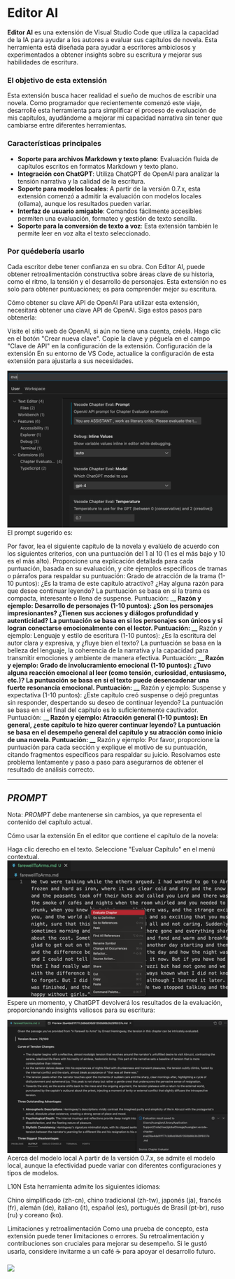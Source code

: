# Editor AI

**Editor AI** es una extensión de Visual Studio Code que utiliza la capacidad de la IA para ayudar a los autores a evaluar sus capítulos de novela. Esta herramienta está diseñada para ayudar a escritores ambiciosos y experimentados a obtener insights sobre su escritura y mejorar sus habilidades de escritura.

### El objetivo de esta extensión

Esta extensión busca hacer realidad el sueño de muchos de escribir una novela. Como programador que recientemente comenzó este viaje, desarrollé esta herramienta para simplificar el proceso de evaluación de mis capítulos, ayudándome a mejorar mi capacidad narrativa sin tener que cambiarse entre diferentes herramientas.

### Características principales

- **Soporte para archivos Markdown y texto plano**: Evaluación fluida de capítulos escritos en formatos Markdown y texto plano.
- **Integración con ChatGPT**: Utiliza ChatGPT de OpenAI para analizar la tensión narrativa y la calidad de la escritura.
- **Soporte para modelos locales**: A partir de la versión 0.7.x, esta extensión comenzó a admitir la evaluación con modelos locales (ollama), aunque los resultados pueden variar.
- **Interfaz de usuario amigable**: Comandos fácilmente accesibles permiten una evaluación, formateo y gestión de texto sencilla.
- **Soporte para la conversión de texto a voz**: Esta extensión también le permite leer en voz alta el texto seleccionado.

### Por quédebería usarlo

Cada escritor debe tener confianza en su obra. Con Editor AI, puede obtener retroalimentación constructiva sobre áreas clave de su historia, como el ritmo, la tensión y el desarrollo de personajes. Esta extensión no es solo para obtener puntuaciones; es para comprender mejor su escritura.

Cómo obtener su clave API de OpenAI
Para utilizar esta extensión, necesitará obtener una clave API de OpenAI. Siga estos pasos para obtenerla:

Visite el sitio web de OpenAI, si aún no tiene una cuenta, créela.
Haga clic en el botón "Crear nueva clave".
Copie la clave y péguela en el campo "Clave de API" en la configuración de la extensión.
Configuración de la extensión
En su entorno de VS Code, actualice la configuración de esta extensión para ajustarla a sus necesidades.

<img src="resources/setup.png" alt="Configuración" />
El prompt sugerido es:

Por favor, lea el siguiente capítulo de la novela y evalúelo de acuerdo con los siguientes criterios, con una puntuación del 1 al 10 (1 es el más bajo y 10 es el más alto). Proporcione una explicación detallada para cada puntuación, basada en su evaluación, y cite ejemplos específicos de tramas o párrafos para respaldar su puntuación:
Grado de atracción de la trama (1-10 puntos): ¿Es la trama de este capítulo atractivo? ¿Hay alguna razón para que desee continuar leyendo? La puntuación se basa en si la trama es compacta, interesante o llena de suspense. Puntuación: \_**\_ Razón y ejemplo:
Desarrollo de personajes (1-10 puntos): ¿Son los personajes impresionantes? ¿Tienen sus acciones y diálogos profundidad y autenticidad? La puntuación se basa en si los personajes son únicos y si logran conectarse emocionalmente con el lector. Puntuación: \_\_** Razón y ejemplo:
Lenguaje y estilo de escritura (1-10 puntos): ¿Es la escritura del autor clara y expresiva, y ¿fluye bien el texto? La puntuación se basa en la belleza del lenguaje, la coherencia de la narrativa y la capacidad para transmitir emociones y ambiente de manera efectiva. Puntuación: \_**\_ Razón y ejemplo:
Grado de involucramiento emocional (1-10 puntos): ¿Tuvo alguna reacción emocional al leer (como tensión, curiosidad, entusiasmo, etc.)? La puntuación se basa en si el texto puede desencadenar una fuerte resonancia emocional. Puntuación: \_\_** Razón y ejemplo:
Suspense y expectativa (1-10 puntos): ¿Este capítulo creó suspense o dejó preguntas sin responder, despertando su deseo de continuar leyendo? La puntuación se basa en si el final del capítulo es lo suficientemente cautivador. Puntuación: \_**\_ Razón y ejemplo:
Atracción general (1-10 puntos): En general, ¿este capítulo te hizo querer continuar leyendo? La puntuación se basa en el desempeño general del capítulo y su atracción como inicio de una novela. Puntuación: \_\_** Razón y ejemplo:
Por favor, proporcione la puntuación para cada sección y explique el motivo de su puntuación, citando fragmentos específicos para respaldar su juicio. Resolvamos este problema lentamente y paso a paso para asegurarnos de obtener el resultado de análisis correcto.

---

## $PROMPT$

Nota: $PROMPT$ debe mantenerse sin cambios, ya que representa el contenido del capítulo actual.

Cómo usar la extensión
En el editor que contiene el capítulo de la novela:

Haga clic derecho en el texto.
Seleccione "Evaluar Capítulo" en el menú contextual.
<img src="resources/evaluate.png" alt="Evaluar Capítulo" />
Espere un momento, y ChatGPT devolverá los resultados de la evaluación, proporcionando insights valiosos para su escritura:

<img src="resources/evaluation_reslult.png" alt="Resultado de la Evaluación" />
Acerca del modelo local
A partir de la versión 0.7.x, se admite el modelo local, aunque la efectividad puede variar con diferentes configuraciones y tipos de modelos.

L10N
Esta herramienta admite los siguientes idiomas:

Chino simplificado (zh-cn), chino tradicional (zh-tw), japonés (ja), francés (fr), alemán (de), italiano (it), español (es), portugués de Brasil (pt-br), ruso (ru) y coreano (ko).

Limitaciones y retroalimentación
Como una prueba de concepto, esta extensión puede tener limitaciones o errores. Su retroalimentación y contribuciones son cruciales para mejorar su desempeño. Si le gustó usarla, considere invitarme a un café ☕️ para apoyar el desarrollo futuro.

<div > <a href="https://www.buymeacoffee.com/huangjien" target="_blank" style="display: inline-block;"> <img src="https://img.shields.io/badge/Donar-Invítame%20a%20un%20Café-orange.svg?style=flat-square&logo=buymeacoffee" align="center" /> </a> </div> <br />
